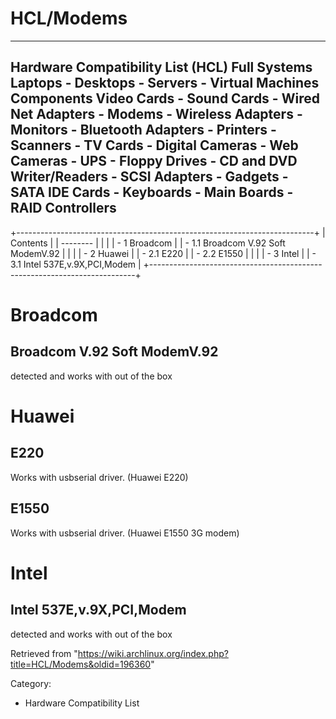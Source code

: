 HCL/Modems
==========

  ------------------------------------------------------------------------------------------------------------------------------------------------------------------------------------------------------------------------------------------------------------------------------------------------------------------------
  Hardware Compatibility List (HCL)
  Full Systems
  Laptops - Desktops - Servers - Virtual Machines
  Components
  Video Cards - Sound Cards - Wired Net Adapters - Modems - Wireless Adapters - Monitors - Bluetooth Adapters - Printers - Scanners - TV Cards - Digital Cameras - Web Cameras - UPS - Floppy Drives - CD and DVD Writer/Readers - SCSI Adapters - Gadgets - SATA IDE Cards - Keyboards - Main Boards - RAID Controllers
  ------------------------------------------------------------------------------------------------------------------------------------------------------------------------------------------------------------------------------------------------------------------------------------------------------------------------

+--------------------------------------------------------------------------+
| Contents                                                                 |
| --------                                                                 |
|                                                                          |
| -   1 Broadcom                                                           |
|     -   1.1 Broadcom V.92 Soft ModemV.92                                 |
|                                                                          |
| -   2 Huawei                                                             |
|     -   2.1 E220                                                         |
|     -   2.2 E1550                                                        |
|                                                                          |
| -   3 Intel                                                              |
|     -   3.1 Intel 537E,v.9X,PCI,Modem                                    |
+--------------------------------------------------------------------------+

Broadcom
========

Broadcom V.92 Soft ModemV.92
----------------------------

detected and works with out of the box

Huawei
======

E220
----

Works with usbserial driver. (Huawei E220)

E1550
-----

Works with usbserial driver. (Huawei E1550 3G modem)

Intel
=====

Intel 537E,v.9X,PCI,Modem
-------------------------

detected and works with out of the box

Retrieved from
"https://wiki.archlinux.org/index.php?title=HCL/Modems&oldid=196360"

Category:

-   Hardware Compatibility List
